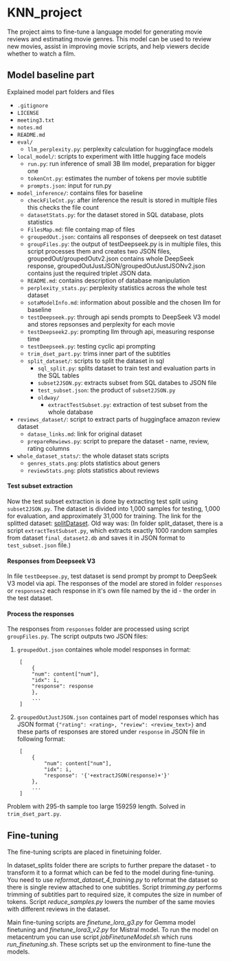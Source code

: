 # KNN_project

The project aims to fine-tune a language model for generating movie reviews and estimating movie genres. This model can be used to review new movies, assist in improving movie scripts, and help viewers decide whether to watch a film. 

## Model baseline part

Explained model part folders and files
- `.gitignore`
- `LICENSE`
- `meeting3.txt`
- `notes.md`
- `README.md`
- `eval/`
  - `llm_perplexity.py`: perplexity calculation for huggingface models
- `local_model/`: scripts to experiment with little hugging face models
  - `run.py`: run inference of small 3B llm model, preparation for bigger one
  - `tokenCnt.py`: estimates the number of 
  tokens per movie subtitle
  - `prompts.json`: input for run.py
- `model_inference/`: contains files for baseline
  - `checkFileCnt.py`: after inference the result is stored in multiple files this checks the file count 
  - `datasetStats.py`: for the dataset stored in SQL database, plots statistics
  - `FilesMap.md`: file containg map of files
  - `groupedOut.json`: contains all responses of deepseek on test dataset
  - `groupFiles.py`: the output of testDeepseek.py is in multiple files, this script processes them and creates two JSON files, groupedOut/groupedOutv2.json contains whole DeepSeek response, groupedOutJustJSON/groupedOutJustJSONv2.json contains just the required triplet JSON data.
  - `README.md`: contains description of database manipulation
  - `perplexity_stats.py`: perplexity statistics across the whole test dataset
  - `sotaModelInfo.md`: information about possible and the chosen llm for baseline
  - `testDeepseek.py`: through api sends prompts to DeepSeek V3 model and stores repsonses and perplexity for each movie
  - `testDeepseek2.py`: prompting llm through api, measuring response time
  - `testDeepseek.py`: testing cyclic api prompting
  - `trim_dset_part.py`: trims inner part of the subtitles
  - `split_dataset/`: scripts to split the dataset in sql
    - `sql_split.py`: splits dataset to train test and evaluation parts in the SQL tables
    - `subset2JSON.py`: extracts subset from SQL databes to JSON file
    - `test_subset.json`: the product of `subset2JSON.py`
    - `oldway/`
      - `extractTestSubset.py`: extraction of test subset from the whole database
- `reviews_dataset/`: script to extract parts of huggingface amazon review dataset
  - `datase_links.md`: link for original dataset
  - `prepareRewiews.py`: script to prepare the dataset - name, review, rating columns
- `whole_dataset_stats/`: the whole dataset stats scripts
  - `genres_stats.png`: plots statistics about geners
  - `reviewStats.png`: plots statistics about reviews

#### Test subset extraction

Now the test subset extraction is done by extracting test split using `subset2JSON.py`. The dataset is divided into 1,000 samples for testing, 1,000 for evaluation, and approximately 31,000 for training. The link for the splitted dataset: [splitDataset](https://akirabox.com/9QWmpZ7XzEB6/file). Old way was: (In folder split_dataset, there is a script `extractTestSubset.py`, which extracts exactly 1000 random samples from dataset `final_dataset2.db` and saves it in JSON format to `test_subset.json` file.)

#### Responses from Deepseek V3
In file `testDeepsee.py`, test dataset is send prompt by prompt to DeepSeek V3 model via api. The responses of the model are stored in folder `responses` or `responses2` each response in it's own file named by the id - the order in the test dataset. 

#### Process the responses
The responses from `responses` folder are processed using script `groupFiles.py`. The script outputs two JSON files:
1. `groupedOut.json` containes whole model responses in format: 
```
    [
        {
        "num": content["num"],
        "idx": i,
        "response": response
        },
        ...
    ]
```

2. `groupedOutJustJSON.json` containes part of model responses which has JSON format `{"rating": <rating>, "review": <review_text>}` and these parts of responses are stored under `response` in JSON file in following format: 
```
    [
        {
            "num": content["num"],
            "idx": i,
            "response": '{'+extractJSON(response)+'}'
        },
        ...
    ]
```

Problem with 295-th sample too large 159259 length. Solved in `trim_dset_part.py`.

## Fine-tuning

The fine-tuning scripts are placed in finetuining folder. 

In dataset_splits folder there are scripts to further prepare the dataset - to transform it to a format which can be fed to the model during fine-tuning. You need to use *reformat_dataset_4_training.py* to reformat the dataset so there is single review attached to one subtitles. Script *trimming.py* performs trimming of subtitles part to required size, it computes the size in number of tokens. Script *reduce_samples.py* lowers the number of the same movies with different reviews in the dataset.

Main fine-tuning scripts are *finetune_lora_g3.py* for Gemma model finetuning and *finetune_lora3_v2.py* for Mistral model. To run the model on metacentrum you can use script *jobFinetuneModel.sh* which runs *run_finetuning.sh*. These scripts set up the environment to fine-tune the models.